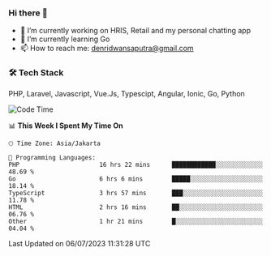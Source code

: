 ### Hi there 👋

- 🔭 I’m currently working on HRIS, Retail and my personal chatting app
- 🌱 I’m currently learning Go
- 📫 How to reach me: denridwansaputra@gmail.com


### 🛠 Tech Stack
PHP, Laravel, Javascript, Vue.Js, Typescipt, Angular, Ionic, Go, Python


<!--START_SECTION:waka-->
![Code Time](http://img.shields.io/badge/Code%20Time-3%2C432%20hrs%2022%20mins-blue)

📊 **This Week I Spent My Time On** 

```text
🕑︎ Time Zone: Asia/Jakarta

💬 Programming Languages: 
PHP                      16 hrs 22 mins      ████████████░░░░░░░░░░░░░   48.69 % 
Go                       6 hrs 6 mins        █████░░░░░░░░░░░░░░░░░░░░   18.14 % 
TypeScript               3 hrs 57 mins       ███░░░░░░░░░░░░░░░░░░░░░░   11.78 % 
HTML                     2 hrs 16 mins       ██░░░░░░░░░░░░░░░░░░░░░░░   06.76 % 
Other                    1 hr 21 mins        █░░░░░░░░░░░░░░░░░░░░░░░░   04.04 % 
```


 Last Updated on 06/07/2023 11:31:28 UTC
<!--END_SECTION:waka-->
